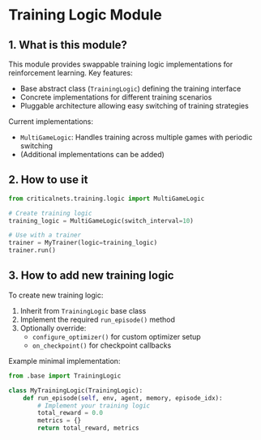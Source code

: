 # Training Logic Module

## 1. What is this module?
This module provides swappable training logic implementations for reinforcement learning. Key features:
- Base abstract class (`TrainingLogic`) defining the training interface
- Concrete implementations for different training scenarios
- Pluggable architecture allowing easy switching of training strategies

Current implementations:
- `MultiGameLogic`: Handles training across multiple games with periodic switching
- (Additional implementations can be added)

## 2. How to use it
```python
from criticalnets.training.logic import MultiGameLogic

# Create training logic
training_logic = MultiGameLogic(switch_interval=10)

# Use with a trainer
trainer = MyTrainer(logic=training_logic)
trainer.run()
```

## 3. How to add new training logic
To create new training logic:
1. Inherit from `TrainingLogic` base class
2. Implement the required `run_episode()` method
3. Optionally override:
   - `configure_optimizer()` for custom optimizer setup
   - `on_checkpoint()` for checkpoint callbacks

Example minimal implementation:
```python
from .base import TrainingLogic

class MyTrainingLogic(TrainingLogic):
    def run_episode(self, env, agent, memory, episode_idx):
        # Implement your training logic
        total_reward = 0.0
        metrics = {}
        return total_reward, metrics
